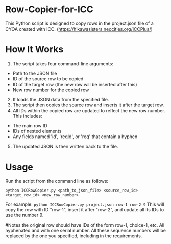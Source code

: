 # Row-Copier-for-ICC
This Python script is designed to copy rows in the project.json file of a CYOA created with ICC. (https://hikawasisters.neocities.org/ICCPlus/)

# How It Works
1. The script takes four command-line arguments:
- Path to the JSON file
- ID of the source row to be copied
- ID of the target row (the new row will be inserted after this)
- New row number for the copied row
2. It loads the JSON data from the specified file.
3. The script then copies the source row and inserts it after the target row.
4. All IDs within the copied row are updated to reflect the new row number. This includes:
- The main row ID
- IDs of nested elements
- Any fields named 'id', 'reqId', or 'req' that contain a hyphen
5. The updated JSON is then written back to the file.

# Usage
Run the script from the command line as follows:

`python ICCRowCopier.py <path_to_json_file> <source_row_id> <target_row_id> <new_row_number>`

For example: `python ICCRowCopier.py project.json row-1 row-2 9`
This will copy the row with ID "row-1", insert it after "row-2", and update all its IDs to use the number 9.

#Notes
the original row should have IDs of the form row-1, choice-1, etc. All hyphenated and with one serial number. 
All these sequence numbers will be replaced by the one you specified, including in the requirements. 
